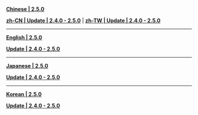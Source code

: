 **[Chinese | 2.5.0](https://autopatchos.starrails.com/client/download/20240829164020_qtk3tKbf0isYIxAo/PC/Chinese.7z)**

**[zh-CN | Update | 2.4.0 - 2.5.0](https://autopatchos.starrails.com/client/diff/hkrpg_global/audio_zh-cn_2.4.0_2.5.0_hdiff_rYwEpnnswKdxIFeU.zip)** | 
**[zh-TW | Update | 2.4.0 - 2.5.0](https://autopatchos.starrails.com/client/diff/hkrpg_global/audio_zh-tw_2.4.0_2.5.0_hdiff_bJKPfqpQpaJnsmHc.zip)**

---

**[English | 2.5.0](https://autopatchos.starrails.com/client/download/20240829164020_qtk3tKbf0isYIxAo/PC/English.7z)**

**[Update | 2.4.0 - 2.5.0](https://autopatchos.starrails.com/client/diff/hkrpg_global/audio_en-us_2.4.0_2.5.0_hdiff_QIOJHHxEiVLLsdXs.zip)**

---

**[Japanese | 2.5.0](https://autopatchos.starrails.com/client/download/20240829164020_qtk3tKbf0isYIxAo/PC/Japanese.7z)**

**[Update | 2.4.0 - 2.5.0](https://autopatchos.starrails.com/client/diff/hkrpg_global/audio_ja-jp_2.4.0_2.5.0_hdiff_qualQAejXaBJlMxW.zip)**

---

**[Korean | 2.5.0](https://autopatchos.starrails.com/client/download/20240829164020_qtk3tKbf0isYIxAo/PC/Korean.7z)**

**[Update | 2.4.0 - 2.5.0](https://autopatchos.starrails.com/client/diff/hkrpg_global/audio_ko-kr_2.4.0_2.5.0_hdiff_aoQvnFCslqAYEViB.zip)**
